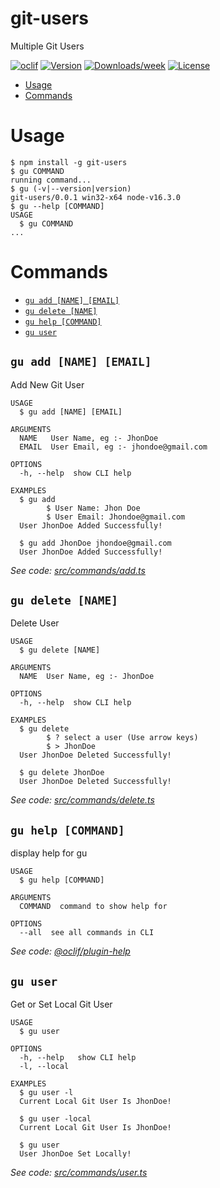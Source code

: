 git-users
=========

Multiple Git Users

[![oclif](https://img.shields.io/badge/cli-oclif-brightgreen.svg)](https://oclif.io)
[![Version](https://img.shields.io/npm/v/git-users.svg)](https://npmjs.org/package/git-users)
[![Downloads/week](https://img.shields.io/npm/dw/git-users.svg)](https://npmjs.org/package/git-users)
[![License](https://img.shields.io/npm/l/git-users.svg)](https://github.com/mrhyperbit/git-users/blob/master/package.json)

<!-- toc -->
* [Usage](#usage)
* [Commands](#commands)
<!-- tocstop -->
# Usage
<!-- usage -->
```sh-session
$ npm install -g git-users
$ gu COMMAND
running command...
$ gu (-v|--version|version)
git-users/0.0.1 win32-x64 node-v16.3.0
$ gu --help [COMMAND]
USAGE
  $ gu COMMAND
...
```
<!-- usagestop -->
# Commands
<!-- commands -->
* [`gu add [NAME] [EMAIL]`](#gu-add-name-email)
* [`gu delete [NAME]`](#gu-delete-name)
* [`gu help [COMMAND]`](#gu-help-command)
* [`gu user`](#gu-user)

## `gu add [NAME] [EMAIL]`

Add New Git User

```
USAGE
  $ gu add [NAME] [EMAIL]

ARGUMENTS
  NAME   User Name, eg :- JhonDoe
  EMAIL  User Email, eg :- jhondoe@gmail.com

OPTIONS
  -h, --help  show CLI help

EXAMPLES
  $ gu add
        $ User Name: Jhon Doe
        $ User Email: Jhondoe@gmail.com
  User JhonDoe Added Successfully!

  $ gu add JhonDoe jhondoe@gmail.com
  User JhonDoe Added Successfully!
```

_See code: [src/commands/add.ts](https://github.com/mrhyperbit/git-users/blob/v0.0.1/src/commands/add.ts)_

## `gu delete [NAME]`

Delete User

```
USAGE
  $ gu delete [NAME]

ARGUMENTS
  NAME  User Name, eg :- JhonDoe

OPTIONS
  -h, --help  show CLI help

EXAMPLES
  $ gu delete
        $ ? select a user (Use arrow keys)
        $ > JhonDoe
  User JhonDoe Deleted Successfully!

  $ gu delete JhonDoe
  User JhonDoe Deleted Successfully!
```

_See code: [src/commands/delete.ts](https://github.com/mrhyperbit/git-users/blob/v0.0.1/src/commands/delete.ts)_

## `gu help [COMMAND]`

display help for gu

```
USAGE
  $ gu help [COMMAND]

ARGUMENTS
  COMMAND  command to show help for

OPTIONS
  --all  see all commands in CLI
```

_See code: [@oclif/plugin-help](https://github.com/oclif/plugin-help/blob/v3.2.2/src/commands/help.ts)_

## `gu user`

Get or Set Local Git User

```
USAGE
  $ gu user

OPTIONS
  -h, --help   show CLI help
  -l, --local

EXAMPLES
  $ gu user -l
  Current Local Git User Is JhonDoe!

  $ gu user -local 
  Current Local Git User Is JhonDoe!

  $ gu user
  User JhonDoe Set Locally!
```

_See code: [src/commands/user.ts](https://github.com/mrhyperbit/git-users/blob/v0.0.1/src/commands/user.ts)_
<!-- commandsstop -->
